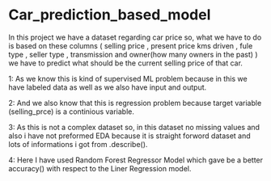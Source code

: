 # Car_prediction_based_model
In this project we have a dataset regarding car price so, what we have to do is based on these columns ( selling price , present price kms driven , fule type , seller type , transmission and owner(how many owners in the past) ) we have to predict what should be the current selling price of that car.

1: As we know this is kind of supervised ML problem because in this we have labeled data as well as we also have input and output.

2: And we also know that this is regression problem because target variable (selling_prce) is a continious variable.

3: As this is not a complex dataset so, in this dataset no missing values and also i have not preformed EDA because it is 
straight forword dataset and lots of informations i got from .describe().

4: Here I have used Random Forest Regressor Model which gave be a better accuracy() with respect to the Liner Regression model.
